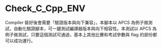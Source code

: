 # Check_C_Cpp_ENV
Compiler 裝好後會需要「驗證版本與向下兼容」，本腳本以 APCS 為例子做測試，自動化驗證腳本，可一鍵測試編譯器版本與向下相容性。本測試以 APCS 為例子做測試，只要這個測試可通過，基本上其他比賽和考試參數與 flag 的部份都可以成功運行。
